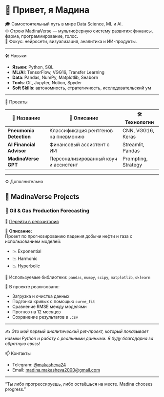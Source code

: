 # 👋 Привет, я Мадина

🎓 Самостоятельный путь в мире Data Science, ML и AI.  
⚙️ Строю MadinaVerse — мультисферную систему развития: финансы, фарма, программирование, голос.  
🧠 Фокус: нейросети, визуализация, аналитика и ИИ-продукты.

---

 🛠️ Навыки

- **Языки**: Python, SQL  
- **ML/AI**: TensorFlow, VGG16, Transfer Learning  
- **Data**: Pandas, NumPy, Matplotlib, Seaborn  
- **Tools**: Git, Jupyter, Notion, Spyder  
- **Soft Skills**: автономность, стратегичность, исследовательский ум

---

 📂 Проекты

| 📁 Название | 📌 Описание | 🛠️ Технологии |
|------------|------------|----------------|
| **Pneumonia Detection** | Классификация рентгенов на пневмонию | CNN, VGG16, Keras |
| **AI Financial Advisor** | Финансовый ассистент с ИИ | Streamlit, Pandas |
| **MadinaVerse GPT** | Персонализированный коуч и ассистент | Prompting, Strategy |

---
⚙️ Дополнительно

## 🌌 MadinaVerse Projects

### 🔧 Oil & Gas Production Forecasting  
📁 [Перейти в репозиторий](https://github.com/Makasheva24/oil-gas-production-forecasting)

📌 **Описание:**  
Проект по прогнозированию падения добычи нефти и газа с использованием моделей:  
- 📉 Exponential  
- 📉 Harmonic  
- 📉 Hyperbolic  

🧠 Используемые библиотеки: `pandas`, `numpy`, `scipy`, `matplotlib`, `sklearn`

🧪 В проекте реализовано:
- Загрузка и очистка данных
- Подгонка кривых с помощью `curve_fit`
- Сравнение RMSE между моделями
- Прогноз на 12 месяцев
- Сохранение результатов в `.csv`

---

✍️ _Это мой первый аналитический pet-проект, который показывает навыки Python и работу с реальными данными. Я буду благодарна за обратную связь!_


 📫 Контакты

- Telegram: [@makasheva24](https://t.me/Makasheva24)
- Email: madina.makasheva2000@gmail.com

---
“Ты либо прогрессируешь, либо остаёшься на месте. Madina chooses progress.”
